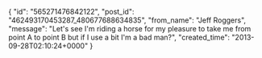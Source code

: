  {
   "id": "565271476842122",
   "post_id": "462493170453287_480677688634835",
   "from_name": "Jeff Roggers",
   "message": "Let's see I'm riding a horse for my pleasure to take me from point A to point B but if I use a bit I'm a bad man?",
   "created_time": "2013-09-28T02:10:24+0000"
 }
